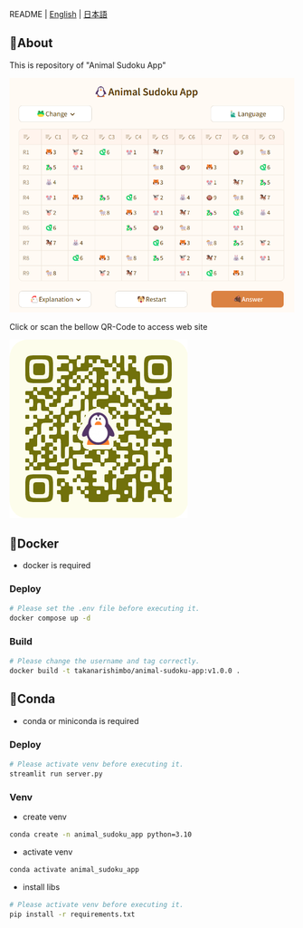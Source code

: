 README | [English](/readme/readme_en.md) | [日本語](/readme/readme_jp.md)

## 🐧About

This is repository of "Animal Sudoku App"

![About WebSite](/images/about_animal_sudoku_app_en.png)

Click or scan the bellow QR-Code to access web site

[![QR-Code of WebSite](/images/qr_code_animal_sudoku_app.png)](https://animal-sudoku-app.streamlit.app/)

## 🐋Docker

- docker is required

### Deploy

```bash
# Please set the .env file before executing it.
docker compose up -d
```

### Build

```bash
# Please change the username and tag correctly.
docker build -t takanarishimbo/animal-sudoku-app:v1.0.0 .
```

## 🐍Conda

- conda or miniconda is required

### Deploy

```bash
# Please activate venv before executing it.
streamlit run server.py
```

### Venv

- create venv

```bash
conda create -n animal_sudoku_app python=3.10
```

- activate venv

```bash
conda activate animal_sudoku_app
```

- install libs

```bash
# Please activate venv before executing it.
pip install -r requirements.txt
```
